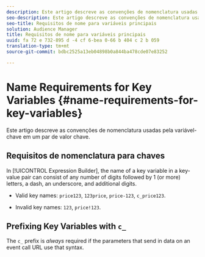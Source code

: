 ```yaml
---
description: Este artigo descreve as convenções de nomenclatura usadas pela variável-chave em um par de valor chave.
seo-description: Este artigo descreve as convenções de nomenclatura usadas pela variável-chave em um par de valor chave.
seo-title: Requisitos de nome para variáveis principais
solution: Audience Manager
title: Requisitos de nome para variáveis principais
uuid: fa 72 e 732-895 d -4 cf 6-bea 0-66 b 404 c 2 b 059
translation-type: tm+mt
source-git-commit: bdbc2525a13eb04898b0a844ba478cde07e83252

---
```



# Name Requirements for Key Variables {#name-requirements-for-key-variables}

Este artigo descreve as convenções de nomenclatura usadas pela variável-chave em um par de valor chave.

## Requisitos de nomenclatura para chaves

<!-- c_tb_key_name_requirements.xml -->

In [!UICONTROL Expression Builder], the name of a key variable in a key-value pair can consist of any number of digits followed by 1 (or more) letters, a dash, an underscore, and additional digits.

* Valid key names: `price123`, `123price`, `price-123`, `c_price123`.

* Invalid key names: `123`, `price!123`.

## Prefixing Key Variables with `c_`

The `c_` prefix is *always* required if the parameters that send in data on an event call URL use that syntax.